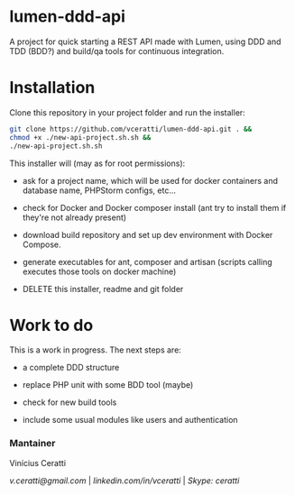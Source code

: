 # lumen-ddd-api
A project for quick starting a REST API made with Lumen, using DDD and TDD (BDD?) and build/qa tools for continuous integration.

# Installation

Clone this repository in your project folder and run the installer:

```bash
git clone https://github.com/vceratti/lumen-ddd-api.git . &&
chmod +x ./new-api-project.sh.sh &&
./new-api-project.sh.sh
```

This installer will (may as for root permissions):

* ask for a project name, which will be used for docker containers and database name, PHPStorm configs, etc...

* check for Docker and Docker composer install (ant try to install them if they're not already present)

* download build repository and set up dev environment with Docker Compose. 

* generate executables for ant, composer and artisan (scripts calling executes those tools on docker machine)

* DELETE this installer, readme and git folder

# Work to do

This is a work in progress. The next steps are:

* a complete DDD structure

* replace PHP unit with some BDD tool (maybe)

* check for new build tools

* include some usual modules like users and authentication


### Mantainer  ###

Vinícius Ceratti

_v.ceratti@gmail.com_ |  _linkedin.com/in/vceratti_ | _Skype: ceratti_
